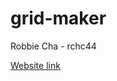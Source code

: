 # grid-maker

Robbie Cha - rchc44

[Website link](https://rchc44.github.io/assignment3_grid-maker/)
